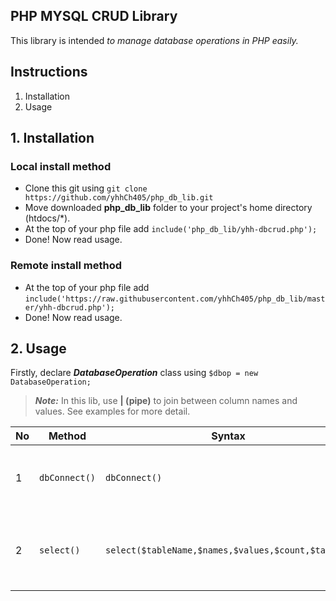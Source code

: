 ## PHP MYSQL CRUD Library
This library is intended *to manage database operations in PHP easily.*


## Instructions
1. Installation
2. Usage


## 1. Installation
### Local install method
- Clone this git using ```git clone https://github.com/yhhCh405/php_db_lib.git```
- Move downloaded **php_db_lib** folder to your project's home directory (htdocs/*).
- At the top of your php file add ```include('php_db_lib/yhh-dbcrud.php');```
- Done! Now read usage.

### Remote install method
- At the top of your php file add ```include('https://raw.githubusercontent.com/yhhCh405/php_db_lib/master/yhh-dbcrud.php');```
- Done! Now read usage.

## 2. Usage
Firstly, declare ***DatabaseOperation*** class using
```$dbop = new DatabaseOperation;```

>***Note:***
> In this lib, use **\| (pipe)** to join between column names and values. See examples for more detail.


| No | Method | Syntax | &nbsp;&nbsp;&nbsp;&nbsp;&nbsp;&nbsp;&nbsp;&nbsp;&nbsp;&nbsp;&nbsp;&nbsp;&nbsp;&nbsp;&nbsp;&nbsp;&nbsp;&nbsp;Description&nbsp;&nbsp;&nbsp;&nbsp;&nbsp;&nbsp;&nbsp;&nbsp;&nbsp;&nbsp;&nbsp;&nbsp;&nbsp;&nbsp;&nbsp;&nbsp;&nbsp;&nbsp; | Example | &nbsp;&nbsp;&nbsp;&nbsp;&nbsp;&nbsp;&nbsp;&nbsp;&nbsp;&nbsp;&nbsp;&nbsp;&nbsp;&nbsp;&nbsp;&nbsp;&nbsp;&nbsp;Remark&nbsp;&nbsp;&nbsp;&nbsp;&nbsp;&nbsp;&nbsp;&nbsp;&nbsp;&nbsp;&nbsp;&nbsp;&nbsp;&nbsp;&nbsp;&nbsp;&nbsp;&nbsp; |
| --- | --- | --- | --- | --- | --- |
| 1 | `dbConnect()` | `dbConnect()` | This can call when you make changes in config.php. Usually you don't need this to call, since this method already invoked in constructor. | - | |
| 2 | `select()` | `select($tableName,$names,$values,$count,$target)` | This method select single column and  return single string value or return false. | `$dbop->select($users,'username\|email\|password','john\|123@mail4u.com.mm\|22221',3,'id');` | `$count` is refer to column counts of current query. Remember to check whether column name counts and value counts are the same.

